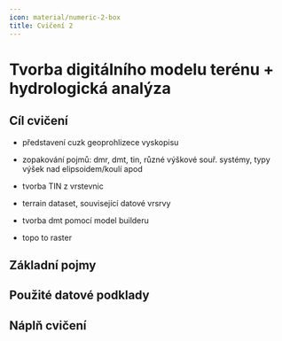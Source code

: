 ```yaml
---
icon: material/numeric-2-box
title: Cvičení 2
---
```


# Tvorba digitálního modelu terénu + hydrologická analýza

## Cíl cvičení
- představení cuzk geoprohlizece vyskopisu

- zopakování pojmů: dmr, dmt, tin, různé výškové souř. systémy, typy výšek nad elipsoidem/koulí apod

- tvorba TIN z vrstevnic

- terrain dataset, související datové vrsrvy

- tvorba dmt pomocí model builderu

- topo to raster

## Základní pojmy

## Použité datové podklady

## Náplň cvičení
